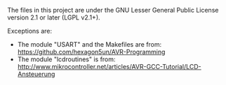 The files in this project are under the GNU Lesser General Public License version 2.1 or later (LGPL v2.1+).

Exceptions are:

* The module "USART" and the Makefiles are from: https://github.com/hexagon5un/AVR-Programming
* The module "lcdroutines" is from: http://www.mikrocontroller.net/articles/AVR-GCC-Tutorial/LCD-Ansteuerung
